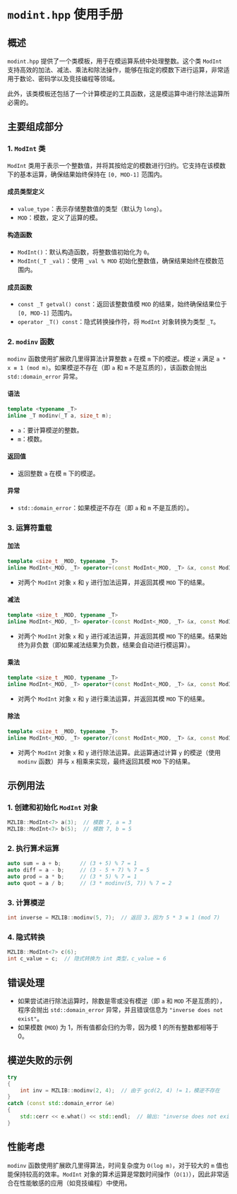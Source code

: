 # `modint.hpp` 使用手册

## 概述

`modint.hpp` 提供了一个类模板，用于在模运算系统中处理整数。这个类 `ModInt` 支持高效的加法、减法、乘法和除法操作，能够在指定的模数下进行运算，非常适用于数论、密码学以及竞技编程等领域。

此外，该类模板还包括了一个计算模逆的工具函数，这是模运算中进行除法运算所必需的。

## 主要组成部分

### 1. `ModInt` 类
`ModInt` 类用于表示一个整数值，并将其按给定的模数进行归约。它支持在该模数下的基本运算，确保结果始终保持在 `[0, MOD-1]` 范围内。

#### 成员类型定义

- `value_type`：表示存储整数值的类型（默认为 `long`）。
- `MOD`：模数，定义了运算的模。

#### 构造函数

- `ModInt()`：默认构造函数，将整数值初始化为 `0`。
- `ModInt(_T _val)`：使用 `_val % MOD` 初始化整数值，确保结果始终在模数范围内。

#### 成员函数

- `const _T getval() const`：返回该整数值模 `MOD` 的结果，始终确保结果位于 `[0, MOD-1]` 范围内。
- `operator _T() const`：隐式转换操作符，将 `ModInt` 对象转换为类型 `_T`。

### 2. `modinv` 函数
`modinv` 函数使用扩展欧几里得算法计算整数 `a` 在模 `m` 下的模逆。模逆 `x` 满足 `a * x ≡ 1 (mod m)`。如果模逆不存在（即 `a` 和 `m` 不是互质的），该函数会抛出 `std::domain_error` 异常。

#### 语法

```cpp
template <typename _T>
inline _T modinv(_T a, size_t m);
```

- `a`：要计算模逆的整数。
- `m`：模数。

#### 返回值

- 返回整数 `a` 在模 `m` 下的模逆。

#### 异常

- `std::domain_error`：如果模逆不存在（即 `a` 和 `m` 不是互质的）。

### 3. 运算符重载

#### 加法

```cpp
template <size_t _MOD, typename _T>
inline ModInt<_MOD, _T> operator+(const ModInt<_MOD, _T> &x, const ModInt<_MOD, _T> &y);
```

- 对两个 `ModInt` 对象 `x` 和 `y` 进行加法运算，并返回其模 `MOD` 下的结果。

#### 减法

```cpp
template <size_t _MOD, typename _T>
inline ModInt<_MOD, _T> operator-(const ModInt<_MOD, _T> &x, const ModInt<_MOD, _T> &y);
```

- 对两个 `ModInt` 对象 `x` 和 `y` 进行减法运算，并返回其模 `MOD` 下的结果。结果始终为非负数（即如果减法结果为负数，结果会自动进行模运算）。

#### 乘法

```cpp
template <size_t _MOD, typename _T>
inline ModInt<_MOD, _T> operator*(const ModInt<_MOD, _T> &x, const ModInt<_MOD, _T> &y);
```

- 对两个 `ModInt` 对象 `x` 和 `y` 进行乘法运算，并返回其模 `MOD` 下的结果。

#### 除法

```cpp
template <size_t _MOD, typename _T>
inline ModInt<_MOD, _T> operator/(const ModInt<_MOD, _T> &x, const ModInt<_MOD, _T> &y);
```

- 对两个 `ModInt` 对象 `x` 和 `y` 进行除法运算。此运算通过计算 `y` 的模逆（使用 `modinv` 函数）并与 `x` 相乘来实现，最终返回其模 `MOD` 下的结果。

## 示例用法

### 1. 创建和初始化 `ModInt` 对象

```cpp
MZLIB::ModInt<7> a(3);  // 模数 7, a = 3
MZLIB::ModInt<7> b(5);  // 模数 7, b = 5
```

### 2. 执行算术运算

```cpp
auto sum = a + b;      // (3 + 5) % 7 = 1
auto diff = a - b;     // (3 - 5 + 7) % 7 = 5
auto prod = a * b;     // (3 * 5) % 7 = 1
auto quot = a / b;     // (3 * modinv(5, 7)) % 7 = 2
```

### 3. 计算模逆

```cpp
int inverse = MZLIB::modinv(5, 7);  // 返回 3，因为 5 * 3 ≡ 1 (mod 7)
```

### 4. 隐式转换

```cpp
MZLIB::ModInt<7> c(6);
int c_value = c;  // 隐式转换为 int 类型，c_value = 6
```

## 错误处理

- 如果尝试进行除法运算时，除数是零或没有模逆（即 `a` 和 `MOD` 不是互质的），程序会抛出 `std::domain_error` 异常，并且错误信息为 `"inverse does not exist"`。
- 如果模数 (`MOD`) 为 1，所有值都会归约为零，因为模 1 的所有整数都相等于 0。

## 模逆失败的示例

```cpp
try
{
    int inv = MZLIB::modinv(2, 4);  // 由于 gcd(2, 4) != 1，模逆不存在
}
catch (const std::domain_error &e)
{
    std::cerr << e.what() << std::endl;  // 输出: "inverse does not exist"
}
```

## 性能考虑

`modinv` 函数使用扩展欧几里得算法，时间复杂度为 `O(log m)`，对于较大的 `m` 值也能保持较高的效率。`ModInt` 对象的算术运算是常数时间操作（`O(1)`），因此非常适合在性能敏感的应用（如竞技编程）中使用。